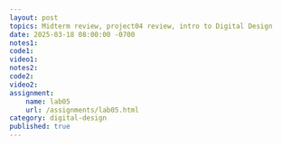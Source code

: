 ```yaml
---
layout: post
topics: Midterm review, project04 review, intro to Digital Design
date: 2025-03-18 08:00:00 -0700
notes1: 
code1: 
video1: 
notes2: 
code2: 
video2: 
assignment: 
    name: lab05
    url: /assignments/lab05.html
category: digital-design
published: true
---
```

